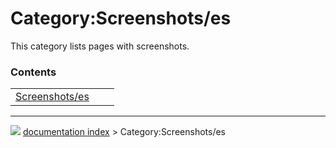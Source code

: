 # Category:Screenshots/es
This category lists pages with screenshots.

### Contents

|     |     |     |
| --- | --- | --- |
| [Screenshots/es](wiki/Screenshots/es.md) |



---
![](images/Right_arrow.png) [documentation index](../README.md) > Category:Screenshots/es
